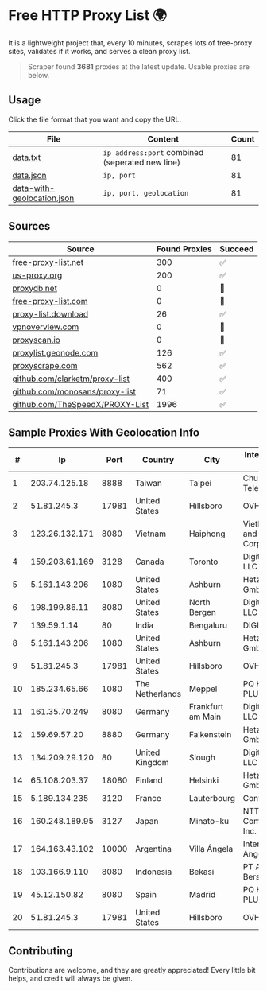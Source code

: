 
# Free HTTP Proxy List 🌍

It is a lightweight project that, every 10 minutes, scrapes lots of free-proxy sites, validates if it works, and serves a clean proxy list.


> Scraper found **3681** proxies at the latest update. Usable proxies are below.

## Usage

Click the file format that you want and copy the URL.


|File|Content|Count|
|----|-------|-----|
|[data.txt](https://raw.githubusercontent.com/themiralay/Proxy-List-World/master/data.txt)|`ip_address:port` combined (seperated new line)|81|
|[data.json](https://raw.githubusercontent.com/themiralay/Proxy-List-World/master/data.json)|`ip, port`|81|
|[data-with-geolocation.json](https://raw.githubusercontent.com/themiralay/Proxy-List-World/master/data-with-geolocation.json)|`ip, port, geolocation`|81|

## Sources

|Source|Found Proxies|Succeed|
|------|-------------|-------|
|[free-proxy-list.net](https://free-proxy-list.net)|300|✅|
|[us-proxy.org](https://www.us-proxy.org)|200|✅|
|[proxydb.net](http://proxydb.net)|0|🚫|
|[free-proxy-list.com](https://free-proxy-list.com/?page=&port=&type%5B%5D=http&type%5B%5D=https&up_time=0&search=Search)|0|🚫|
|[proxy-list.download](https://www.proxy-list.download/HTTP)|26|✅|
|[vpnoverview.com](https://vpnoverview.com/privacy/anonymous-browsing/free-proxy-servers)|0|🚫|
|[proxyscan.io](https://www.proxyscan.io)|0|🚫|
|[proxylist.geonode.com](https://proxylist.geonode.com/api/proxy-list?limit=300&page=1&sort_by=lastChecked&sort_type=desc&protocols=http,https)|126|✅|
|[proxyscrape.com](https://api.proxyscrape.com/v2/?request=displayproxies&protocol=http&timeout=10000&country=all&ssl=all&anonymity=all)|562|✅|
|[github.com/clarketm/proxy-list](https://raw.githubusercontent.com/clarketm/proxy-list/master/proxy-list-raw.txt)|400|✅|
|[github.com/monosans/proxy-list](https://raw.githubusercontent.com/monosans/proxy-list/main/proxies/http.txt)|71|✅|
|[github.com/TheSpeedX/PROXY-List](https://raw.githubusercontent.com/TheSpeedX/PROXY-List/master/http.txt)|1996|✅|


## Sample Proxies With Geolocation Info

|#|Ip|Port|Country|City|Internet Service Provider|
|-|--|----|-------|----|-------------------------|
|1|203.74.125.18|8888|Taiwan|Taipei|Chunghwa Telecom Co., Ltd.|
|2|51.81.245.3|17981|United States|Hillsboro|OVH SAS|
|3|123.26.132.171|8080|Vietnam|Haiphong|VietNam Post and Telecom Corporation|
|4|159.203.61.169|3128|Canada|Toronto|DigitalOcean, LLC|
|5|5.161.143.206|1080|United States|Ashburn|Hetzner Online GmbH|
|6|198.199.86.11|8080|United States|North Bergen|DigitalOcean, LLC|
|7|139.59.1.14|80|India|Bengaluru|DIGITALOCEAN|
|8|5.161.143.206|1080|United States|Ashburn|Hetzner Online GmbH|
|9|51.81.245.3|17981|United States|Hillsboro|OVH SAS|
|10|185.234.65.66|1080|The Netherlands|Meppel|PQ HOSTING PLUS S.R.L.|
|11|161.35.70.249|8080|Germany|Frankfurt am Main|DigitalOcean, LLC|
|12|159.69.57.20|8880|Germany|Falkenstein|Hetzner Online GmbH|
|13|134.209.29.120|80|United Kingdom|Slough|DigitalOcean, LLC|
|14|65.108.203.37|18080|Finland|Helsinki|Hetzner Online GmbH|
|15|5.189.134.235|3120|France|Lauterbourg|Contabo GmbH|
|16|160.248.189.95|3127|Japan|Minato-ku|NTT PC Communications, Inc.|
|17|164.163.43.102|10000|Argentina|Villa Ángela|Interret Villa Angela SRL|
|18|103.166.9.110|8080|Indonesia|Bekasi|PT Akses Bersama Sedaya|
|19|45.12.150.82|8080|Spain|Madrid|PQ HOSTING PLUS S.R.L.|
|20|51.81.245.3|17981|United States|Hillsboro|OVH SAS|



## Contributing

Contributions are welcome, and they are greatly appreciated! Every
little bit helps, and credit will always be given.


